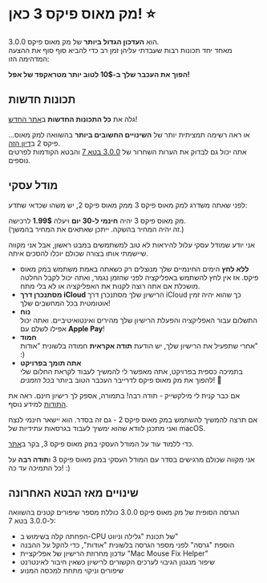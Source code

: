 # מק מאוס פיקס 3 כאן! ⭐️

3.0.0 הוא **העדכון הגדול ביותר** של מק מאוס פיקס.\
מאחד יחד תכונות רבות שעבדתי עליהן זמן רב כדי להביא סוף סוף את ההצעה המדהימה הזו:

**הפוך את העכבר שלך ב-10$ לטוב יותר מטראקפד של אפל!**

## תכונות חדשות

גלה את **כל התכונות החדשות** ב[אתר החדש](http://macmousefix.com/)!

...או ראה רשימה תמציתית יותר של **השינויים החשובים ביותר** בהשוואה למק מאוס פיקס 2 ב[דיון הזה](https://github.com/noah-nuebling/mac-mouse-fix/discussions/743#discussioncomment-7938922).\
אתה יכול גם לבדוק את הערות השחרור של [3.0.0 בטא 7](https://github.com/noah-nuebling/mac-mouse-fix/releases/tag/3.0.0-Beta-7) והבטא הקודמות לפרטים נוספים.

## מודל עסקי

לפני שאתה משדרג למק מאוס פיקס 3 ממק מאוס פיקס 2, יש משהו שכדאי שתדע:

מק מאוס פיקס 3 יהיה **חינמי ל-30 יום** ויעלה **1.99$** לרכישה.\
(זה יהיה המחיר בהשקה. ייתכן שאתאים את המחיר בהמשך.)

אני יודע שמודל עסקי עלול להיראות לא טוב למשתמשים במבט ראשון, אבל אני מקווה שיישמתי אותו בצורה שכולם יוכלו להסכים איתה.

- **ללא לחץ**
   הימים החינמיים שלך מנוצלים רק כשאתה באמת משתמש במק מאוס פיקס. אז אין לחץ להשתמש באפליקציה לפני שהזמן נגמר, ואתה יכול לקבל החלטה מושכלת אם אתה רוצה לקנות את האפליקציה או לא בלי מתח.
- **מסתנכרן דרך iCloud**
  הרישיון שלך מסתנכרן דרך iCloud כך שהוא יהיה זמין אוטומטית בכל המחשבים שלך!
- **נוח**\
   התשלום עבור האפליקציה והפעלת הרישיון שלך מהירים ואינטואיטיביים. ואתה יכול אפילו לשלם עם **Apple Pay**!
- **חמוד**\
   אחרי שתפעיל את הרישיון שלך, יש הודעת **תודה אקראית** חמודה בלשונית "אודות" :)
- **אתה תומך בפרויקט**\
   בתמיכה כספית בפרויקט, אתה מאפשר לי להמשיך לעבוד לקראת החלום שלי להפוך את מק מאוס פיקס לדרייבר העכבר הטוב ביותר *בכל הזמנים*! 🚀

אם כבר קנית לי מילקשייק - תודה רבה! בתמורה, אספק לך רישיון חינם. ראה את [התודות](https://github.com/noah-nuebling/mac-mouse-fix/blob/master/Acknowledgements.md#-paypal-donations) למידע נוסף.

אם תרצה להמשיך להשתמש במק מאוס פיקס 2 - גם זה בסדר. הוא יישאר חינמי לנצח ואני מתכנן לוודא שהוא ימשיך לעבוד בגרסאות עתידיות של macOS.

כדי ללמוד עוד על המודל העסקי במק מאוס פיקס 3, בקר ב[אתר](https://macmousefix.com/#price).

אני מקווה שכולם מרגישים בסדר עם המודל העסקי במק מאוס פיקס 3 ו**תודה רבה** על כל התמיכה עד כה! :)

## שינויים מאז הבטא האחרונה

הגרסה הסופית של מק מאוס פיקס 3.0.0 כוללת מספר שיפורים קטנים בהשוואה ל-3.0.0 בטא 7:

- הפחתה קלה בשימוש ב-CPU של תכונת "גלילה וניווט"
- הוספת "גרסה" לפני מספר הגרסה בלשונית "אודות", כדי להקל על ההבנה
- עדכון מחרוזת הרישיון של אפליקציית "Mac Mouse Fix Helper"
- שיפור מנגנון הגיבוי לערכים הקשורים לרישיון כשאין חיבור לאינטרנט
- שיפורים וניקוי מתחת למכסה המנוע